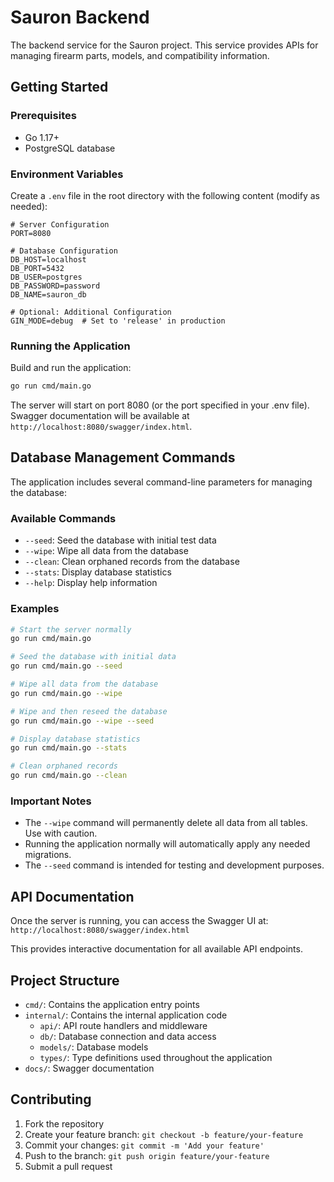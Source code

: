 # Sauron Backend

The backend service for the Sauron project. This service provides APIs for managing firearm parts, models, and compatibility information.

## Getting Started

### Prerequisites

- Go 1.17+
- PostgreSQL database

### Environment Variables

Create a `.env` file in the root directory with the following content (modify as needed):

```
# Server Configuration
PORT=8080

# Database Configuration
DB_HOST=localhost
DB_PORT=5432
DB_USER=postgres
DB_PASSWORD=password
DB_NAME=sauron_db

# Optional: Additional Configuration
GIN_MODE=debug  # Set to 'release' in production 
```

### Running the Application

Build and run the application:

```bash
go run cmd/main.go
```

The server will start on port 8080 (or the port specified in your .env file). 
Swagger documentation will be available at `http://localhost:8080/swagger/index.html`.

## Database Management Commands

The application includes several command-line parameters for managing the database:

### Available Commands

- `--seed`: Seed the database with initial test data
- `--wipe`: Wipe all data from the database
- `--clean`: Clean orphaned records from the database
- `--stats`: Display database statistics
- `--help`: Display help information

### Examples

```bash
# Start the server normally
go run cmd/main.go

# Seed the database with initial data
go run cmd/main.go --seed

# Wipe all data from the database
go run cmd/main.go --wipe

# Wipe and then reseed the database
go run cmd/main.go --wipe --seed

# Display database statistics
go run cmd/main.go --stats

# Clean orphaned records
go run cmd/main.go --clean
```

### Important Notes

- The `--wipe` command will permanently delete all data from all tables. Use with caution.
- Running the application normally will automatically apply any needed migrations.
- The `--seed` command is intended for testing and development purposes.

## API Documentation

Once the server is running, you can access the Swagger UI at:
`http://localhost:8080/swagger/index.html`

This provides interactive documentation for all available API endpoints.

## Project Structure

- `cmd/`: Contains the application entry points
- `internal/`: Contains the internal application code
  - `api/`: API route handlers and middleware
  - `db/`: Database connection and data access
  - `models/`: Database models
  - `types/`: Type definitions used throughout the application
- `docs/`: Swagger documentation

## Contributing

1. Fork the repository
2. Create your feature branch: `git checkout -b feature/your-feature`
3. Commit your changes: `git commit -m 'Add your feature'`
4. Push to the branch: `git push origin feature/your-feature`
5. Submit a pull request 